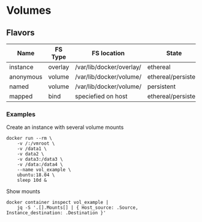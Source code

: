# Volumes
## Flavors
| Name | FS Type | FS location | State |
| --- | --- | --- | --- |
| instance | overlay | /var/lib/docker/overlay/ | ethereal |
| anonymous | volume | /var/lib/docker/volume/ | ethereal/persistent |
| named | volume | /var/lib/docker/volume/ | persistent |
| mapped | bind | speciefied on host | ethereal/persistent |


### Examples
Create an instance with several volume mounts
```
docker run --rm \
    -v /:/vmroot \
    -v /data1 \
    -v data2 \
    -v data3:/data3 \
    -v /data:/data4 \
    --name vol_example \
    ubuntu:18.04 \
    sleep 10d &
```
Show mounts
```
docker container inspect vol_example |
    jq -S '.[].Mounts[] | { Host_source: .Source, Instance_destination: .Destination }'
```


